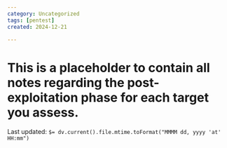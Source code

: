 ```yaml
---
category: Uncategorized
tags: [pentest]
created: 2024-12-21

---
```

# This is a placeholder to contain all notes regarding the post-exploitation phase for each target you assess.


Last updated: `$= dv.current().file.mtime.toFormat("MMMM dd, yyyy 'at' HH:mm")`
